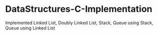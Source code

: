 # DataStructures-C-Implementation
Implemented Linked List, Doubly Linked List, Stack, Queue using Stack, Queue using Linked List
